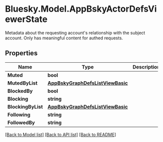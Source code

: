 # Bluesky.Model.AppBskyActorDefsViewerState
Metadata about the requesting account's relationship with the subject account. Only has meaningful content for authed requests.

## Properties

Name | Type | Description | Notes
------------ | ------------- | ------------- | -------------
**Muted** | **bool** |  | [optional] 
**MutedByList** | [**AppBskyGraphDefsListViewBasic**](AppBskyGraphDefsListViewBasic.md) |  | [optional] 
**BlockedBy** | **bool** |  | [optional] 
**Blocking** | **string** |  | [optional] 
**BlockingByList** | [**AppBskyGraphDefsListViewBasic**](AppBskyGraphDefsListViewBasic.md) |  | [optional] 
**Following** | **string** |  | [optional] 
**FollowedBy** | **string** |  | [optional] 

[[Back to Model list]](../README.md#documentation-for-models) [[Back to API list]](../README.md#documentation-for-api-endpoints) [[Back to README]](../README.md)

